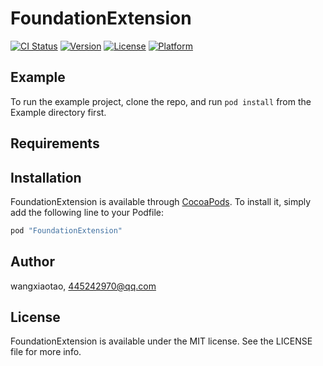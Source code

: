 # FoundationExtension

[![CI Status](http://img.shields.io/travis/wangxiaotao/FoundationExtension.svg?style=flat)](https://travis-ci.org/wangxiaotao/FoundationExtension)
[![Version](https://img.shields.io/cocoapods/v/FoundationExtension.svg?style=flat)](http://cocoapods.org/pods/FoundationExtension)
[![License](https://img.shields.io/cocoapods/l/FoundationExtension.svg?style=flat)](http://cocoapods.org/pods/FoundationExtension)
[![Platform](https://img.shields.io/cocoapods/p/FoundationExtension.svg?style=flat)](http://cocoapods.org/pods/FoundationExtension)

## Example

To run the example project, clone the repo, and run `pod install` from the Example directory first.

## Requirements

## Installation

FoundationExtension is available through [CocoaPods](http://cocoapods.org). To install
it, simply add the following line to your Podfile:

```ruby
pod "FoundationExtension"
```

## Author

wangxiaotao, 445242970@qq.com

## License

FoundationExtension is available under the MIT license. See the LICENSE file for more info.
